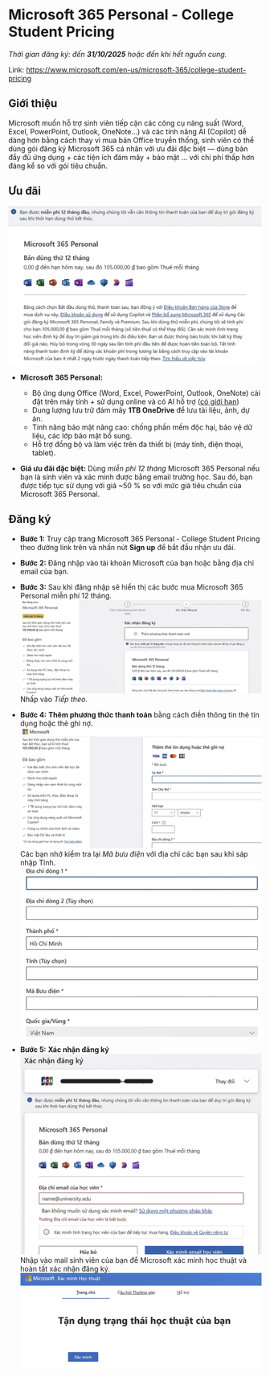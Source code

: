 # Microsoft 365 Personal - College Student Pricing 
*Thời gian đăng ký: đến **31/10/2025** hoặc đến khi hết nguồn cung.*

Link: https://www.microsoft.com/en-us/microsoft-365/college-student-pricing

## Giới thiệu

Microsoft muốn hỗ trợ sinh viên tiếp cận các công cụ năng suất (Word, Excel, PowerPoint, Outlook, OneNote…) và các tính năng AI (Copilot) dễ dàng hơn bằng cách thay vì mua bản Office truyền thống, sinh viên có thể dùng gói đăng ký Microsoft 365 cá nhân với ưu đãi đặc biệt — dùng bản đầy đủ ứng dụng + các tiện ích đám mây + bảo mật … với chi phí thấp hơn đáng kể so với gói tiêu chuẩn.

## Ưu đãi

![alt text](images/microsoft_1.png)

* **Microsoft 365 Personal:** 

    - Bộ ứng dụng Office (Word, Excel, PowerPoint, Outlook, OneNote) cài đặt trên máy tính + sử dụng online và có Al hỗ trợ ([có giới hạn](https://support.microsoft.com/vi-vn/office/t%C3%ADn-d%E1%BB%A5ng-ai-v%C3%A0-gi%E1%BB%9Bi-h%E1%BA%A1n-cho-microsoft-365-personal-gia-%C4%91%C3%ACnh-v%C3%A0-premium-68530f1a-4459-4d02-9818-8233c1f673b8))
    - Dung lượng lưu trữ đám mây **1TB OneDrive** để lưu tài liệu, ảnh, dự án. 
    - Tính năng bảo mật nâng cao: chống phần mềm độc hại, bảo vệ dữ liệu, các lớp bảo mật bổ sung.
    - Hỗ trợ đồng bộ và làm việc trên đa thiết bị (máy tính, điện thoại, tablet). 

* **Giá ưu đãi đặc biệt:** Dùng *miễn phí 12 tháng* Microsoft 365 Personal nếu bạn là sinh viên và xác minh được bằng email trường học. Sau đó, bạn được tiếp tục sử dụng với giá ~50 % so với mức giá tiêu chuẩn của Microsoft 365 Personal.

## Đăng ký

- **Bước 1:** Truy cập trang Microsoft 365 Personal - College Student Pricing theo đường link trên và nhấn nút **Sign up** để bắt đầu nhận ưu đãi.
- **Bước 2:** Đăng nhập vào tài khoản Microsoft của bạn hoặc bằng địa chỉ email của bạn.
- **Bước 3:** Sau khi đăng nhập sẽ hiển thị các bước mua Microsoft 365 Personal miễn phí 12 tháng. 
![alt text](images/microsoft_2.png)
Nhấp vào *Tiếp theo*.
- **Bước 4:** **Thêm phương thức thanh toán** bằng cách điền thông tin thẻ tín dụng hoặc thẻ ghi nợ.
![alt text](images/microsoft_3.png)
Các bạn nhớ kiểm tra lại *Mã bưu điện* với địa chỉ các bạn sau khi sáp nhập Tỉnh.
![alt text](images/microsoft_4.png)

- **Bước 5:** **Xác nhận đăng ký** 
![alt text](images/microsoft_5.png)
Nhập vào mail sinh viên của bạn để Microsoft xác minh học thuật và hoàn tất xác nhận đăng ký.
![alt text](images/microsoft_6.png)

